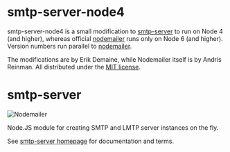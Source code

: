 # smtp-server-node4

smtp-server-node4 is a small modification to
[smtp-server](https://nodemailer.com/extras/smtp-server/)
to run on Node 4 (and higher), whereas official
[nodemailer](https://nodemailer.com/extras/smtp-server/) runs only on Node 6 (and higher).
Version numbers run parallel to
[nodemailer](https://www.npmjs.com/package/smtp-server).

The modifications are by Erik Demaine, while Nodemailer itself
is by Andris Reinman.  All distributed under the [MIT license](./LICENSE).

# smtp-server

![Nodemailer](https://raw.githubusercontent.com/nodemailer/nodemailer/master/assets/nm_logo_200x136.png)

Node.JS module for creating SMTP and LMTP server instances on the fly.

See [smtp-server homepage](https://nodemailer.com/extras/smtp-server/) for documentation and terms.

